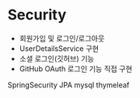 # Security

-	회원가입 및 로그인/로그아웃
-	UserDetailsService 구현
-	소셜 로그인(깃허브) 기능
-	GitHub OAuth 로그인 기능 직접 구현

SpringSecurity JPA mysql thymeleaf 
